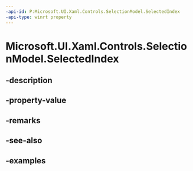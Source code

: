 ```yaml
---
-api-id: P:Microsoft.UI.Xaml.Controls.SelectionModel.SelectedIndex
-api-type: winrt property
---
```


# Microsoft.UI.Xaml.Controls.SelectionModel.SelectedIndex

<!--
public Microsoft.UI.Xaml.Controls.IndexPath SelectedIndex { get; set; }
-->


## -description

## -property-value

## -remarks

## -see-also

## -examples


